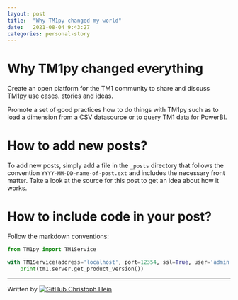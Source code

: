 ```yaml
---
layout: post
title:  "Why TM1py changed my world"
date:   2021-08-04 9:43:27
categories: personal-story
---
```


Why TM1py changed everything
=====

Create an open platform for the TM1 community to share and discuss TM1py use cases. stories and ideas.

Promote a set of good practices how to do things with TM1py such as to load a dimension from a CSV datasource or to query TM1 data for PowerBI.

How to add new posts?
=====

To add new posts, simply add a file in the `_posts` directory that follows the convention `YYYY-MM-DD-name-of-post.ext` and includes the necessary front matter. Take a look at the source for this post to get an idea about how it works.

How to include code in your post?
=====

Follow the markdown conventions:

``` python
from TM1py import TM1Service

with TM1Service(address='localhost', port=12354, ssl=True, user='admin', password='apple') as tm1:
    print(tm1.server.get_product_version())

```
_____

Written by [![GitHub](https://i.stack.imgur.com/tskMh.png) Christoph Hein](https://github.com/scrumthing)
